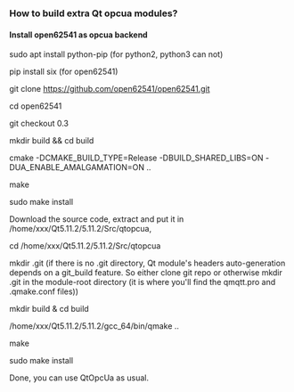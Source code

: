 ### How to build extra Qt opcua modules?


#### Install open62541 as opcua backend

sudo apt install python-pip (for python2, python3 can not)

pip install six (for open62541)

git clone https://github.com/open62541/open62541.git

cd open62541

git checkout 0.3 

mkdir build && cd build

cmake -DCMAKE_BUILD_TYPE=Release -DBUILD_SHARED_LIBS=ON -DUA_ENABLE_AMALGAMATION=ON ..

make

sudo make install


Download the source code, extract and put it in /home/xxx/Qt5.11.2/5.11.2/Src/qtopcua,

cd /home/xxx/Qt5.11.2/5.11.2/Src/qtopcua

mkdir .git (if there is no .git directory, Qt module's headers auto-generation depends on a git_build feature. So either clone git repo or otherwise mkdir .git in the module-root directory (it is where you'll find the qmqtt.pro and .qmake.conf files))

mkdir build & cd build

/home/xxx/Qt5.11.2/5.11.2/gcc_64/bin/qmake ..

make

sudo make install

Done, you can use QtOpcUa as usual.